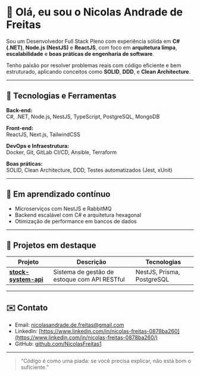 # 👋 Olá, eu sou o Nicolas Andrade de Freitas

Sou um Desenvolvedor Full Stack Pleno com experiência sólida em **C# (.NET)**, **Node.js (NestJS)** e **ReactJS**, com foco em **arquitetura limpa**, **escalabilidade** e **boas práticas de engenharia de software**.

Tenho paixão por resolver problemas reais com código eficiente e bem estruturado, aplicando conceitos como **SOLID**, **DDD**, e **Clean Architecture**.

---

## 🚀 Tecnologias e Ferramentas

**Back-end:**  
C#, .NET, Node.js, NestJS, TypeScript, PostgreSQL, MongoDB

**Front-end:**  
ReactJS, Next.js, TailwindCSS

**DevOps e Infraestrutura:**  
Docker, Git, GitLab CI/CD, Ansible, Terraform

**Boas práticas:**  
SOLID, Clean Architecture, DDD, Testes automatizados (Jest, xUnit)

---

## 🧠 Em aprendizado contínuo

- Microserviços com NestJS e RabbitMQ  
- Backend escalável com C# e arquitetura hexagonal  
- Otimização de performance em bancos de dados

---

## 📌 Projetos em destaque

| Projeto | Descrição | Tecnologias |
|--------|------------|-------------|
| **[stock-system-api](https://github.com/NicolasFreitas1/stock-system-api)** | Sistema de gestão de estoque com API RESTful | NestJS, Prisma, PostgreSQL |

---

## ✉️ Contato

- Email: nicolasandrade.de.freitas@gmail.com  
- LinkedIn: [https://www.linkedin.com/in/nicolas-freitas-0878ba260](https://www.linkedin.com/in/nicolas-freitas-0878ba260/)
- GitHub: [github.com/NicolasFreitas1](https://github.com/NicolasFreitas1)

---

> “Código é como uma piada: se você precisa explicar, não está bom o suficiente.”
